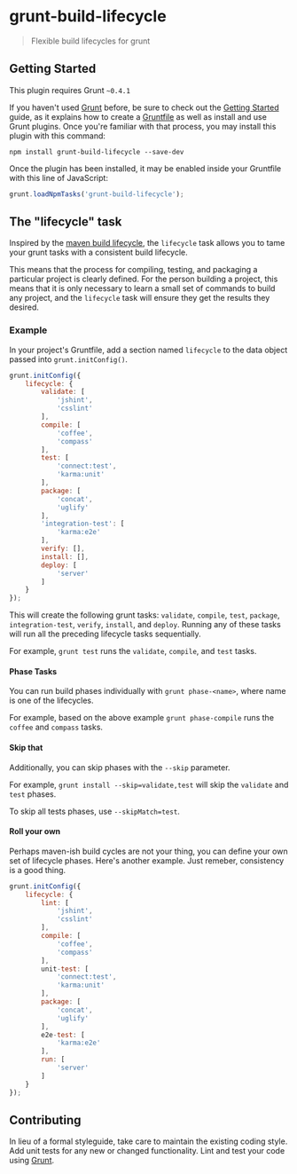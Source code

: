 # grunt-build-lifecycle

> Flexible build lifecycles for grunt

## Getting Started
This plugin requires Grunt `~0.4.1`

If you haven't used [Grunt](http://gruntjs.com/) before, be sure to check out the [Getting Started](http://gruntjs.com/getting-started) guide, as it explains how to create a [Gruntfile](http://gruntjs.com/sample-gruntfile) as well as install and use Grunt plugins. Once you're familiar with that process, you may install this plugin with this command:

```shell
npm install grunt-build-lifecycle --save-dev
```

Once the plugin has been installed, it may be enabled inside your Gruntfile with this line of JavaScript:

```js
grunt.loadNpmTasks('grunt-build-lifecycle');
```

## The "lifecycle" task

Inspired by the [maven build lifecycle](http://maven.apache.org/guides/introduction/introduction-to-the-lifecycle.html), the `lifecycle` task allows you to tame your grunt tasks with a consistent build lifecycle.

This means that the process for compiling, testing, and packaging a particular project is clearly defined.  For the person building a project, this means that it is only necessary to learn a small set of commands to build any project, and the `lifecycle` task will ensure they get the results they desired.

### Example
In your project's Gruntfile, add a section named `lifecycle` to the data object passed into `grunt.initConfig()`.

```js
grunt.initConfig({
    lifecycle: {
        validate: [
            'jshint',
            'csslint'
        ],
        compile: [
            'coffee',
            'compass'
        ],
        test: [
            'connect:test',
            'karma:unit'
        ],
        package: [
            'concat',
            'uglify'
        ],
        'integration-test': [
            'karma:e2e'
        ],
        verify: [],
        install: [],
        deploy: [
            'server'
        ]
    }
});
```

This will create the following grunt tasks: `validate`, `compile`, `test`, `package`, `integration-test`, `verify`, `install`, and `deploy`.  Running any of these tasks will run all the preceding lifecycle tasks sequentially.

For example, `grunt test` runs the `validate`, `compile`, and `test` tasks.

#### Phase Tasks

You can run build phases individually with `grunt phase-<name>`, where name is one of the lifecycles.

For example, based on the above example `grunt phase-compile` runs the `coffee` and `compass` tasks.

#### Skip that

Additionally, you can skip phases with the `--skip` parameter.

For example, `grunt install --skip=validate,test` will skip the `validate` and `test` phases.

To skip all tests phases, use `--skipMatch=test`.

#### Roll your own

Perhaps maven-ish build cycles are not your thing, you can define your own set of lifecycle phases.  Here's another example.  Just remeber, consistency is a good thing.

```js
grunt.initConfig({
    lifecycle: {
        lint: [
            'jshint',
            'csslint'
        ],
        compile: [
            'coffee',
            'compass'
        ],
        unit-test: [
            'connect:test',
            'karma:unit'
        ],
        package: [
            'concat',
            'uglify'
        ],
        e2e-test: [
            'karma:e2e'
        ],
        run: [
            'server'
        ]
    }
});
```

## Contributing
In lieu of a formal styleguide, take care to maintain the existing coding style. Add unit tests for any new or changed functionality. Lint and test your code using [Grunt](http://gruntjs.com/).
